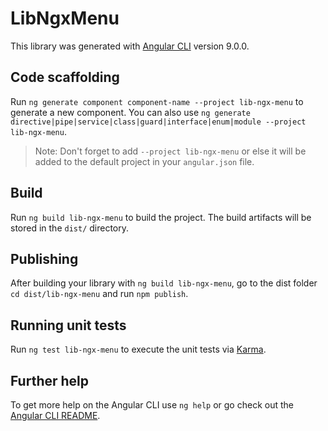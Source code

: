 # LibNgxMenu

This library was generated with [Angular CLI](https://github.com/angular/angular-cli) version 9.0.0.

## Code scaffolding

Run `ng generate component component-name --project lib-ngx-menu` to generate a new component. You can also use `ng generate directive|pipe|service|class|guard|interface|enum|module --project lib-ngx-menu`.
> Note: Don't forget to add `--project lib-ngx-menu` or else it will be added to the default project in your `angular.json` file. 

## Build

Run `ng build lib-ngx-menu` to build the project. The build artifacts will be stored in the `dist/` directory.

## Publishing

After building your library with `ng build lib-ngx-menu`, go to the dist folder `cd dist/lib-ngx-menu` and run `npm publish`.

## Running unit tests

Run `ng test lib-ngx-menu` to execute the unit tests via [Karma](https://karma-runner.github.io).

## Further help

To get more help on the Angular CLI use `ng help` or go check out the [Angular CLI README](https://github.com/angular/angular-cli/blob/master/README.md).
